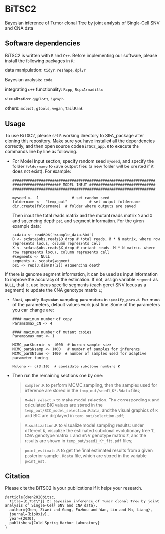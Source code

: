 # BiTSC2
Bayesian inference of Tumor clonal Tree by joint analysis of Single-Cell SNV and CNA data

## Software dependencies

BiTSC2 is written with `R` and `C++`. Before implementing our software, please install the following packages in `R`:

data manipulation: `tidyr`, `reshape`, `dplyr`

Bayesian analysis: `coda`

integrating `c++` functionality: `Rcpp`, `RcppArmadillo`

visualization: `ggplot2`, `igraph`

others: `mclust`, `gtools`, `vegan`, `TailRank`




## Usage

To use BiTSC2, please set `R` working directory to SIFA_package after cloning this repository. Make sure you have installed all the dependencies correctly, and then open source code `BiTSC2_app.R` to execute the commands line by line as following.

* For Model Input section, specify random seed `myseed`, and specify the folder `foldername` to save output files (a new folder will be created if it does not exist). For example: 
  ```
  #################################################################
  ###################### MODEL INPUT ##############################
  #################################################################

  myseed <-  1               # set random seed
  foldername <-  "temp_out"          # set output foldername
  dir.create(foldername)  # folder where outputs are saved
  ```

  Then input the total reads matrix and the mutant reads matrix `D` and `X` and squencing depth `psi` and segment information. For the given example data:
  
  ```
  scdata <- readRDS('example_data.RDS')
  D <- scdata$obs.reads$D_drop # total reads, M * N matrix, where row represents locus, column represents cell
  X <- scdata$obs.reads$X_drop # variant reads, M * N matrix. where row represents locus, column represents cell
  #segments <- NULL
  segments <- scdata$segment
  psi <- rep(3,dim(D)[2]) #squencing depth
  ```
If there is genome segment information, it can be used as input information to improve the accuracy of the estimation. If not, assign variable `segment` as `NULL`, that is, use locus specific segments (each gene/ SNV locus as a segment) to update the CNA genotype matrix `L`;
   

* Next, specify Bayesian sampling parameters in `specify_pars.R`. For most of the parameters, default values work just fine. Some of the parameters you can change are:
  ```
  #### maximum number of copy
  Params$max_CN <- 4

  #### maximum number of mutant copies
  Params$max_mut <- 1

  MCMC_par$burnin <- 1000  # burnin sample size
  MCMC_par$Nsamp <- 1000   # number of samples for inference
  MCMC_par$Ntune <- 1000  # number of samples used for adaptive parameter tuning

  Nclone <- c(3:10)  # candidate subclone numbers K
  ```

* Then run the remaining sections one by one:

   > `sampler.R` to perform MCMC sampling, then the samples used for inference are stored in the `temp_out/seed1_K*.Rdata` files;
   
   > `Model_select.R` to make model selection. The corresponding `K` and calculated BIC values are stored in the `temp_out/BIC_model_selection.Rdata`, and the visual graphics of `K` and BIC are displayed in `temp_out/selection.pdf`;
   
   > `Visualization.R` to visualize model sampling results: under different `K`, visualize the estimated subclonal evolutionary tree `T`, CNA genotype matrix `L` and SNV genotype matrix `Z`, and the results are shown in `temp_out/seed1_K*_fit.pdf` files;
   
   > `point_estimate.R` to get the final estimated results from a given posterior sample `.Rdata` file, which are stored in the variable `point_est`.


## Citation
Please cite the BiTSC2 in your publications if it helps your research.
```
@article{chen2020bitsc,
  title={BiTSC\^{} 2: Bayesian inference of Tumor clonal Tree by joint analysis of Single-Cell SNV and CNA data},
  author={Chen, Ziwei and Gong, Fuzhou and Wan, Lin and Ma, Liang},
  journal={bioRxiv},
  year={2020},
  publisher={Cold Spring Harbor Laboratory}
}

```
